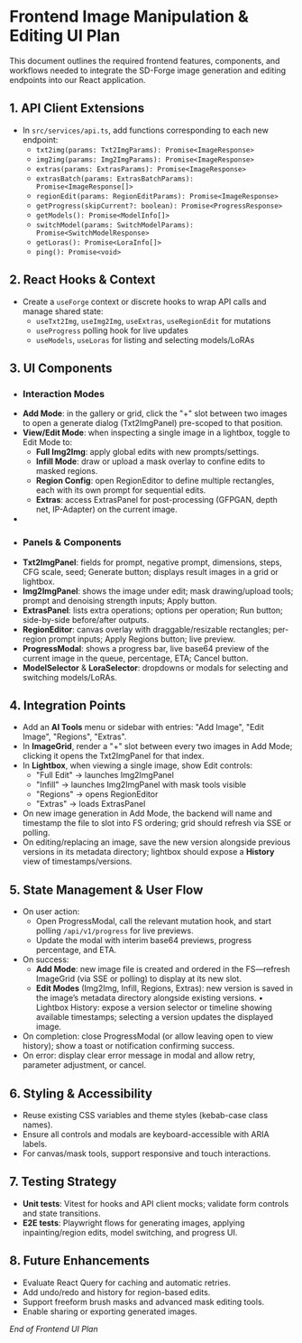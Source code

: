 # Frontend Image Manipulation & Editing UI Plan

This document outlines the required frontend features, components, and workflows needed to
integrate the SD-Forge image generation and editing endpoints into our React application.

## 1. API Client Extensions
- In `src/services/api.ts`, add functions corresponding to each new endpoint:
  - `txt2img(params: Txt2ImgParams): Promise<ImageResponse>`
  - `img2img(params: Img2ImgParams): Promise<ImageResponse>`
  - `extras(params: ExtrasParams): Promise<ImageResponse>`
  - `extrasBatch(params: ExtrasBatchParams): Promise<ImageResponse[]>`
  - `regionEdit(params: RegionEditParams): Promise<ImageResponse>`
  - `getProgress(skipCurrent?: boolean): Promise<ProgressResponse>`
  - `getModels(): Promise<ModelInfo[]>`
  - `switchModel(params: SwitchModelParams): Promise<SwitchModelResponse>`
  - `getLoras(): Promise<LoraInfo[]>`
  - `ping(): Promise<void>`

## 2. React Hooks & Context
- Create a `useForge` context or discrete hooks to wrap API calls and manage shared state:
  - `useTxt2Img`, `useImg2Img`, `useExtras`, `useRegionEdit` for mutations
  - `useProgress` polling hook for live updates
  - `useModels`, `useLoras` for listing and selecting models/LoRAs

## 3. UI Components
- ### Interaction Modes
- **Add Mode**: in the gallery or grid, click the "+" slot between two images to open a generate dialog (Txt2ImgPanel) pre-scoped to that position.
- **View/Edit Mode**: when inspecting a single image in a lightbox, toggle to Edit Mode to:
  - **Full Img2Img**: apply global edits with new prompts/settings.
  - **Infill Mode**: draw or upload a mask overlay to confine edits to masked regions.
  - **Region Config**: open RegionEditor to define multiple rectangles, each with its own prompt for sequential edits.
  - **Extras**: access ExtrasPanel for post-processing (GFPGAN, depth net, IP-Adapter) on the current image.
-
- ### Panels & Components
- **Txt2ImgPanel**: fields for prompt, negative prompt, dimensions, steps, CFG scale, seed; Generate button; displays result images in a grid or lightbox.
- **Img2ImgPanel**: shows the image under edit; mask drawing/upload tools; prompt and denoising strength inputs; Apply button.
- **ExtrasPanel**: lists extra operations; options per operation; Run button; side-by-side before/after outputs.
- **RegionEditor**: canvas overlay with draggable/resizable rectangles; per-region prompt inputs; Apply Regions button; live preview.
- **ProgressModal**: shows a progress bar, live base64 preview of the current image in the queue, percentage, ETA; Cancel button.
- **ModelSelector** & **LoraSelector**: dropdowns or modals for selecting and switching models/LoRAs.

## 4. Integration Points
- Add an **AI Tools** menu or sidebar with entries: "Add Image", "Edit Image", "Regions", "Extras".
- In **ImageGrid**, render a "+" slot between every two images in Add Mode; clicking it opens the Txt2ImgPanel for that index.
- In **Lightbox**, when viewing a single image, show Edit controls:
  - "Full Edit" → launches Img2ImgPanel
  - "Infill" → launches Img2ImgPanel with mask tools visible
  - "Regions" → opens RegionEditor
  - "Extras" → loads ExtrasPanel
- On new image generation in Add Mode, the backend will name and timestamp the file to slot into FS ordering; grid should refresh via SSE or polling.
- On editing/replacing an image, save the new version alongside previous versions in its metadata directory; lightbox should expose a **History** view of timestamps/versions.

## 5. State Management & User Flow
- On user action:
  - Open ProgressModal, call the relevant mutation hook, and start polling `/api/v1/progress` for live previews.
  - Update the modal with interim base64 previews, progress percentage, and ETA.
- On success:
  - **Add Mode**: new image file is created and ordered in the FS—refresh ImageGrid (via SSE or polling) to display at its new slot.
  - **Edit Modes** (Img2Img, Infill, Regions, Extras): new version is saved in the image’s metadata directory alongside existing versions.
    • Lightbox History: expose a version selector or timeline showing available timestamps; selecting a version updates the displayed image.
- On completion: close ProgressModal (or allow leaving open to view history); show a toast or notification confirming success.
- On error: display clear error message in modal and allow retry, parameter adjustment, or cancel.

## 6. Styling & Accessibility
- Reuse existing CSS variables and theme styles (kebab-case class names).
- Ensure all controls and modals are keyboard-accessible with ARIA labels.
- For canvas/mask tools, support responsive and touch interactions.

## 7. Testing Strategy
- **Unit tests**: Vitest for hooks and API client mocks; validate form controls and state transitions.
- **E2E tests**: Playwright flows for generating images, applying inpainting/region edits, model switching, and progress UI.

## 8. Future Enhancements
- Evaluate React Query for caching and automatic retries.
- Add undo/redo and history for region-based edits.
- Support freeform brush masks and advanced mask editing tools.
- Enable sharing or exporting generated images.

*End of Frontend UI Plan*